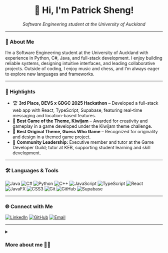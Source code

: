 <div align="center">
  <h1>👋 Hi, I'm Patrick Sheng!</h1>
  <p><i>Software Engineering student at the University of Auckland</i></p>
</div>

---

### 💫 About Me

I’m a Software Engineering student at the University of Auckland with experience in Python, C#, Java, and full-stack development. I enjoy building reliable systems, designing intuitive interfaces, and leading collaborative projects. Outside of coding, I enjoy music and chess, and I’m always eager to explore new languages and frameworks.  

---

### 🌟 Highlights

- 🏆 **3rd Place, DEVS x GDGC 2025 Hackathon** – Developed a full-stack web app with React, TypeScript, Supabase, featuring real-time messaging and location-based features.  
- 🏅 **Best Game of the Theme, Kiwijam** – Awarded for creativity and gameplay in a game developed under the Kiwijam theme challenge.  
- 🏅 **Best Original Theme, Guess Who Game** – Recognized for originality and design in a themed game project.
- 👥 **Community Leadership:** Executive member and tutor at the Game Developer Guild; tutor at KEB, supporting student learning and skill development.



---

### 🛠️ Languages & Tools

![Java](https://img.shields.io/badge/Java-%23ED8B00?style=for-the-badge&logo=openjdk&logoColor=white) 
![C#](https://img.shields.io/badge/C%23-%23239120?style=for-the-badge&logo=sharp&logoColor=white) 
![Python](https://img.shields.io/badge/Python-3670A0?style=for-the-badge&logo=python&logoColor=white) 
![C++](https://img.shields.io/badge/C++-%2300599C?style=for-the-badge&logo=c%2B%2B&logoColor=white) 
![JavaScript](https://img.shields.io/badge/JavaScript-%23323330?style=for-the-badge&logo=javascript&logoColor=white) 
![TypeScript](https://img.shields.io/badge/TypeScript-%23007ACC?style=for-the-badge&logo=typescript&logoColor=white) 
![React](https://img.shields.io/badge/React-%2320232a?style=for-the-badge&logo=react&logoColor=%2361DAFB) 
![JavaFX](https://img.shields.io/badge/JavaFX-007396?style=for-the-badge&logo=java&logoColor=white) 
![CSS3](https://img.shields.io/badge/CSS3-%231572B6?style=for-the-badge&logo=css3&logoColor=white) 
![Git](https://img.shields.io/badge/Git-%23F05033?style=for-the-badge&logo=git&logoColor=white) 
![GitHub](https://img.shields.io/badge/GitHub-%23181717?style=for-the-badge&logo=github&logoColor=white) 
![Supabase](https://img.shields.io/badge/Supabase-%2300F?style=for-the-badge&logo=supabase&logoColor=white) 

---

### 🌐 Connect with Me

[![LinkedIn](https://img.shields.io/badge/LinkedIn-blue?style=for-the-badge&logo=linkedin&logoColor=white)](https://www.linkedin.com/in/patrick-sheng) [![GitHub](https://img.shields.io/badge/GitHub-black?style=for-the-badge&logo=github&logoColor=white)](https://github.com/Patrick-Sheng) [![Email](https://img.shields.io/badge/Email-red?style=for-the-badge&logo=gmail&logoColor=white)](mailto:sheng.patrick@gmail.com)

---

<details>
<summary><h3>More about me 👨‍💻</h3></summary>

I’ve been programming since I was eight, developing strong problem-solving skills early on through activities like chess and achieving Grade 8 in piano. I value clarity, reliability, and iterative development, preferring small, readable commits and well-tested code. I thrive in collaborative teams where I can lead, share knowledge, and continuously learn new technologies.

</details>
